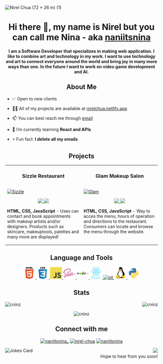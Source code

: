 
<!-- ![Nirel Chua (72 × 26 in) (1)](https://user-images.githubusercontent.com/95299412/167547326-dba9f105-4919-47cd-8af4-520755f7f06b.gif) -->
<!-- ![Nirel Chua (72 × 26 in) (2)](https://user-images.githubusercontent.com/95299412/167547550-57996563-065a-46c6-a206-6e10f4ce4578.gif) -->

![Nirel Chua (72 × 26 in) (1)](https://user-images.githubusercontent.com/95299412/168458249-01159a94-a5ea-4466-8492-a43d03969618.gif)



<h1 align="center"> Hi there 👋, my name is Nirel but you can call me Nina - aka <a href="https://nirelchua.netlify.app/" style="color:E4C1F9">naniitsnina</a> </h1>
<h4 align="center"> I am a Software Developer that specializes in making web application. I like to combine art and technology in my work. I want to use technology and art to connect everyone around the world and bring joy in many more ways than one. In the future I want to work on video game development and AI.</h4>


<h2 align="center"> About Me </h2>

- ✅ Open to new clients

- 👨‍💻 All of my projects are available at [nirelchua.netlify.app](nirelchua.netlify.app)

- 📫 You can best reach me through <a href="mailto:nchua.nc47@gmail.com">email</a>

- 🌱 I’m currently learning **React and APIs**

- ⚡ Fun fact: **I delete all my emails** 

<h2 align="center"> Projects </h2>
<table>
  <tr>
    <td width="50%" valign="top">
      <h3 align="center">Sizzle Restaurant</h3>
      <br />
      <a target="_blank" href="https://sizzlerestaurant.netlify.app/">
          <img src="https://user-images.githubusercontent.com/95299412/168402149-cee64266-2ac0-4499-a6a4-2d1a238c7477.gif" width="100%" alt="Sizzle"/>
      </a>
      <br />
      <p align="center">
        <a href="#Sizzle repo" target="_blank">
          <img src="https://img.shields.io/badge/github-808080?&style=for-the-badge&logo=github&logoColor=ffffff" height=25>
        </a>  
        <a href="https://sizzlerestaurant.netlify.app/" target="_blank">
          <img src="https://img.shields.io/badge/website-ec840c?&style=for-the-badge&logo=googlechrome&logoColor=ffffff" height=25>
        </a>
      </p>
      <p>
        <strong>HTML, CSS, JavaScript </strong> - Uses can contact and book appointments with makeup artists and/or designers. Products such as skincare, makeuptools, palettes and many more are displayed!
      </p>
    </td>
    <td width="50%" valign="top">
      <h3 align="center">Glam Makeup Salon</h3>
      <br />
      <a target="_blank" href="https://glammakeupsalon.netlify.app/">
         <img src="https://user-images.githubusercontent.com/95299412/168402701-c1efa5a2-ee27-4224-8bb4-721f975f6dfc.gif" width="100%"  alt="Glam"/>
      </a>
      <br />
      <p align="center">
        <a href="#Glam repo" target="_blank">
          <img src="https://img.shields.io/badge/github-808080?&style=for-the-badge&logo=github&logoColor=ffffff" height=25>
        </a>
        <a href="https://glammakeupsalon.netlify.app/" target="_blank">
          <img src="https://img.shields.io/badge/website-f88b8b?&style=for-the-badge&logo=googlechrome&logoColor=ffffff" height=25>
        </a>
      </p>
      <p>
        <strong>HTML, CSS, JavaScript</strong> - Way to acces the menu, hours of operation and directions to the restaurant. Consumers can locate and browse the                menu through the website.
      </p>
    </td>
  </tr>
</table>



<h2 align="center"> Language and Tools </h2>
  <p align="center"> 
    <a href="https://www.w3.org/html/" target="_blank" rel="noreferrer">
       <img src="https://raw.githubusercontent.com/devicons/devicon/master/icons/html5/html5-original-wordmark.svg" alt="html5" width="40" height="40"/> 
    </a> 
    <a href="https://www.w3schools.com/css/" target="_blank" rel="noreferrer"> 
      <img src="https://raw.githubusercontent.com/devicons/devicon/master/icons/css3/css3-original-wordmark.svg" alt="css3" width="40" height="40"/> 
    </a> 
    <a href="https://developer.mozilla.org/en-US/docs/Web/JavaScript" target="_blank" rel="noreferrer"> 
      <img src="https://raw.githubusercontent.com/devicons/devicon/master/icons/javascript/javascript-original.svg" alt="javascript" width="40" height="40"/> 
    </a>
    <a href="https://sass-lang.com" target="_blank" rel="noreferrer"> <img src="https://raw.githubusercontent.com/devicons/devicon/master/icons/sass/sass-original.svg" alt="sass" width="40" height="40"/> </a>
    <a href="https://nodejs.org" target="_blank" rel="noreferrer"> 
      <img src="https://raw.githubusercontent.com/devicons/devicon/master/icons/nodejs/nodejs-original-wordmark.svg" alt="nodejs" width="40" height="40"/> 
    </a> 
    <a href="https://reactjs.org/" target="_blank" rel="noreferrer"> <img src="https://raw.githubusercontent.com/devicons/devicon/master/icons/react/react-original-wordmark.svg" alt="react" width="40" height="40"/> 
    </a>
    <a href="https://git-scm.com/" target="_blank" rel="noreferrer"> 
      <img src="https://www.vectorlogo.zone/logos/git-scm/git-scm-icon.svg" alt="git" width="40" height="40"/> 
    </a> 
    <a href="https://www.linux.org/" target="_blank" rel="noreferrer"> 
      <img src="https://raw.githubusercontent.com/devicons/devicon/master/icons/linux/linux-original.svg" alt="linux" width="40" height="40"/> 
    </a>
    <a href="https://www.python.org" target="_blank" rel="noreferrer"> <img src="https://raw.githubusercontent.com/devicons/devicon/master/icons/python/python-original.svg" alt="python" width="40" height="40"/> 
    </a> 
    
  
<h2 align="center"> Stats </h2>
<p align="left">
  <img src="https://github-readme-stats.vercel.app/api?username=cninz&show_icons=true&icon_color=8C52FF&bg_color=0d1117&hide_border=true&text_color=ffffff&title_color=EFE372" alt="cninz" width="50%"/> &nbsp;
  <img src="https://github-readme-stats.vercel.app/api/top-langs?username=cninz&show_icons=true&locale=en&layout=compact&bg_color=0d1117&hide_border=true&text_color=ffffff&title_color=EFE372" align="right" alt="cninz" />
</p> 

<p align="center">
<img src="http://github-readme-streak-stats.herokuapp.com?user=cninz&hide_border=true&background=0d1117&currStreakLabel=EFE372&fire=EFE372&ring=EFE372&stroke=white&dates=white&currStreakNum=8C52FF&sideNums=8C52FF&sideLabels=8C52FF&text_color=ffffff" alt="cninz">
</p>
 


<h2 align="center"> Connect with me </h2>
  <p align="center">
    <a href="https://twitter.com/naniitsnina_" target="blank"><img align="center" src="https://raw.githubusercontent.com/rahuldkjain/github-profile-readme-generator/master/src/images/icons/Social/twitter.svg" alt="naniitsnina_" height="30" width="40" /></a>
    <a href="https://linkedin.com/in/nirel-chua" target="blank"><img align="center" src="https://raw.githubusercontent.com/rahuldkjain/github-profile-readme-generator/master/src/images/icons/Social/linked-in-alt.svg" alt="nirel-chua" height="30" width="40" /></a>
    <a href="https://instagram.com/naniitsnina" target="blank"><img align="center" src="https://raw.githubusercontent.com/rahuldkjain/github-profile-readme-generator/master/src/images/icons/Social/instagram.svg" alt="naniitsnina" height="30" width="40" /></a>
  </p> 
  
  <img src="https://readme-jokes.vercel.app/api?hideBorder&qColor=%238C52FF&aColor=%23EFE372&bgColor=none" alt="Jokes Card" align="left"/>
  
  <p align="right">
    <img src="https://user-images.githubusercontent.com/95299412/167564234-a1e3d65d-2750-4473-9792-ff3bccf6905a.gif">
    <br/>
    <span>Hope to hear from you soon!</h4>
  </p>
  
  
